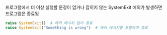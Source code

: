 프로그램에서 더 이상 실행할 문장이 없거나 잡히지 않는 SystemExit 예외가 발생하면 프로그램은 종료됨

```python
raise SystemExit()  # 에러 메시지 없이 종료
raise SystemExit("Something is wrong")  # 에러 메시지를 포함하여 종료
```